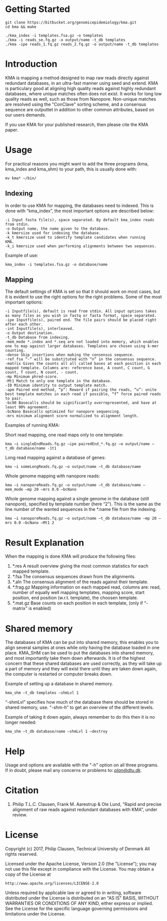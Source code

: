# Getting Started #

```
git clone https://bitbucket.org/genomicepidemiology/kma.git
cd kma && make

./kma_index -i templates.fsa.gz -o templates
./kma -i reads_se.fq.gz -o output/name -t_db templates
./kma -ipe reads_1.fq.gz reads_2.fq.gz -o output/name -t_db templates
```

# Introduction #
KMA is mapping a method designed to map raw reads directly against redundant databases, in an 
ultra-fast manner using seed and extend. KMA is particulary good at aligning 
high quality reads against highly redundant databases, where unique matches often does 
not exist. It works for long low quality reads as well, such as those from Nanopore. 
Non-unique matches are resolved using the "ConClave" sorting scheme, and a consensus sequence are outputtet
in addition to other common attributes, based on our users demands.

If you use KMA for your published research, then please cite the KMA paper.


# Usage #
For practical reasons you might want to add the three programs (kma, kma_index and kma_shm)
to your path, this is usually done with:

```
mv kma* ~/bin/
```

## Indexing ##
In order to use KMA for mapping, the databases need to indexed. 
This is done with “kma_index”, the most important options are described below:

```
-i Input fasta file(s), space separated. By default kma_index reads from stdin.
-o Output name, the name given to the database.
-k kmersize used for indexing the database.
-k_t kmersize used to identify template candidates when running
KMA.
-k_i kmersize used when performing alignments between two sequences.
```

Example of use:

```
kma_index -i templates.fsa.gz -o database/name
```

## Mapping ##
The default settings of KMA is set so that it should work on most cases, 
but it is evident to use the right options for the right problems.
Some of the most important options:

```
-i Inputfile(s), default is read from stdin. All input options takes as many files as you wish in fastq or fasta format, space separated.
-ipe Inputfile(s), paired end. The file pairs should be placed right after each other.
-int Inputfile(s), interleaved.
-o Output destination.
-t_db Database from indexing.
-mem_mode *.index and *.seq are not loaded into memory, which enables one to map against larger databases. Templates are chosen using k-mer counting.
-dense Skip insertions when making the consensus sequence.
-ref_fsa “-” will be substituted with “n” in the consensus sequence.
-matrix Gives the counts all all called bases at each position in each mapped template. Columns are: reference base, A count, C count, G count, T count, N count, - count.
-mp Minimum phred-score.
-Mt1 Match to only one template in the database.
-ID Minimum identity to output template match.
-apm Paired end method, “p”: Reward if pairing the reads, “u”: unite best template matches in each read if possible, “f” force paired reads to pair.
-bc90 Basecalls should be significantly overrepresented, and have at least 90% agreement.
-bcNano Basecalls optimized for nanopore sequencing.
-mrs minimum alignment score normalized to alignment length.
```

Examples of running KMA:

Short read mapping, one read maps only to one template:
```
kma –i singleEndReads.fq.gz –ipe pairedEnd_*.fq.gz –o output/name –t_db database/name -1t1
```

Long read mapping against a database of genes:
```
kma –i someLongReads.fq.gz –o output/name –t_db database/name
```

Whole genome mapping with nanopore reads:
```
kma –i nanoporeReads.fq.gz –o output/name –t_db database/name –mem_mode –mp 20 –mrs 0.0 –bcNano
```

Whole genome mapping against a single genome in the database (still nanopore), specified by template number (here “2”).
This is the same as the line number of the wanted sequences in the \*.name file from the indexing.
```
kma –i nanoporeReads.fq.gz –o output/name –t_db database/name –mp 20 –mrs 0.0 –bcNano –Mt1 2
```


# Result Explanation #
When the mapping is done KMA will produce the following files:

1. \*.res A result overview giving the most common statistics for each mapped template.
2. \*.fsa The consensus sequences drawn from the alignments.
3. \*.aln The consensus alignment of the reads against their template.
4. \*.frag.gz Mapping information on each mapped read, columns are: read, number of equally well mapping templates, mapping score, start position, end position (w.r.t. template), the choosen template.
5. \*.mat.gz Base counts on each position in each template, (only if “-matrix” is enabled)

# Shared memory #
The databases of KMA can be put into shared memory, this enables you to align several 
samples at ones while only having the database loaded in one place. 
KMA_SHM can be used to put the databases into shared memory, and most importantly take them 
down afterwards. It is of the highest concern that these shared databases are used correctly, 
as they will take up a part of memory and they will exist there until they are taken down again, 
the computer is restarted or computer breaks down.

Example of setting up a database in shared memory.
```
kma_shm –t_db templates –shmLvl 1
```

“-shmLvl” specifies how much of the database there should be stored in shared memory, use.
“-shm-h” to get an overview of the different levels.

Example of taking it down again, always remember to do this then it is no longer needed:
```
kma_shm –t_db database/name –shmLvl 1 –destroy
```


# Help #
Usage and options are available with the "-h" option on all three programs.
If in doubt, please mail any concerns or problems to: *plan@dtu.dk*.

# Citation #
1. Philip T.L.C. Clausen, Frank M. Aarestrup & Ole Lund, "Rapid and precise alignment of raw reads against redundant databases with KMA", under review.

# License #
Copyright (c) 2017, Philip Clausen, Technical University of Denmark
All rights reserved.

Licensed under the Apache License, Version 2.0 (the "License");
you may not use this file except in compliance with the License.
You may obtain a copy of the License at

	http://www.apache.org/licenses/LICENSE-2.0

Unless required by applicable law or agreed to in writing, software
distributed under the License is distributed on an "AS IS" BASIS,
WITHOUT WARRANTIES OR CONDITIONS OF ANY KIND, either express or implied.
See the License for the specific language governing permissions and
limitations under the License.

